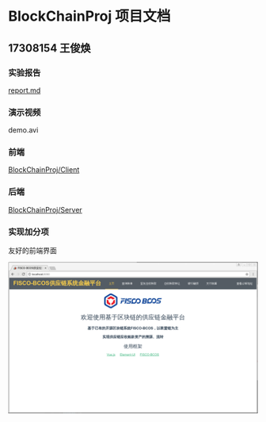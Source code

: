 # BlockChainProj 项目文档
## 17308154 王俊焕
### 实验报告
[report.md](https://github.com/BlockChainProj/Project_doc/blob/master/report.md)
### 演示视频
demo.avi
### 前端
[BlockChainProj/Client](https://github.com/BlockChainProj/Client)
### 后端
[BlockChainProj/Server](https://github.com/BlockChainProj/Server)
### 实现加分项
友好的前端界面

![](/img/18.png)
